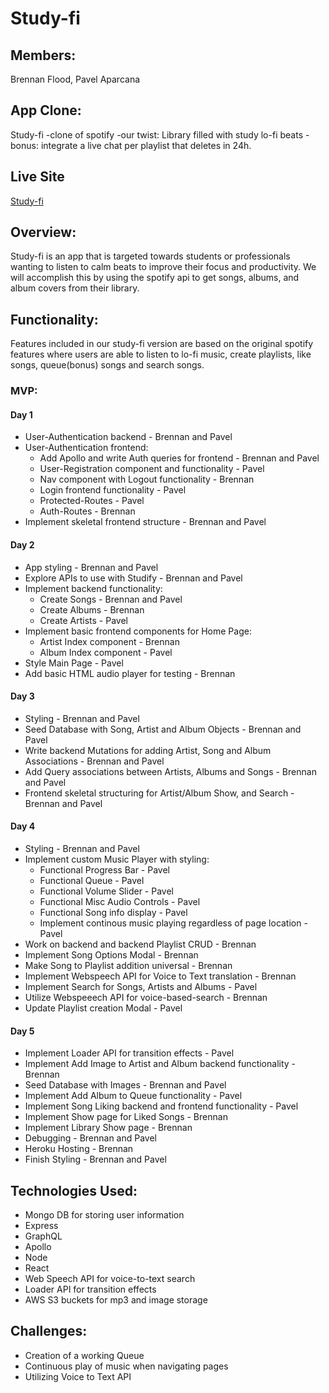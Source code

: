 # Study-fi

## Members:

Brennan Flood, Pavel Aparcana


## App Clone:
Study-fi
-clone of spotify
-our twist: Library filled with study lo-fi beats
-bonus: integrate a live chat per playlist that deletes in 24h.


## Live Site
 [Study-fi](https://study-fi.herokuapp.com/)


## Overview:
Study-fi is an app that is targeted towards students or professionals wanting to listen to calm beats to improve their focus and productivity. We will accomplish this by using the spotify api to get songs, albums, and album covers from their library.


## Functionality:
Features included in our study-fi version are based on the original spotify features where users are able to listen to lo-fi music, create playlists, like songs, queue(bonus) songs and search songs.


### MVP:

#### Day 1
- User-Authentication backend - Brennan and Pavel
- User-Authentication frontend:
  - Add Apollo and write Auth queries for frontend - Brennan and Pavel
  - User-Registration component and functionality - Pavel
  - Nav component with Logout functionality - Brennan
  - Login frontend functionality - Pavel
  - Protected-Routes - Pavel
  - Auth-Routes - Brennan
- Implement skeletal frontend structure - Brennan and Pavel

#### Day 2 
- App styling - Brennan and Pavel
- Explore APIs to use with Studify - Brennan and Pavel
- Implement backend functionality: 
  - Create Songs - Brennan and Pavel
  - Create Albums - Brennan
  - Create Artists - Pavel
- Implement basic frontend components for Home Page: 
  - Artist Index component - Brennan
  - Album Index component - Pavel
- Style Main Page - Pavel
- Add basic HTML audio player for testing - Brennan

#### Day 3
- Styling - Brennan and Pavel
- Seed Database with Song, Artist and Album Objects - Brennan and Pavel
- Write backend Mutations for adding Artist, Song and Album Associations - Brennan and Pavel
- Add Query associations between Artists, Albums and Songs - Brennan and Pavel
- Frontend skeletal structuring for Artist/Album Show, and Search - Brennan and Pavel


#### Day 4
- Styling - Brennan and Pavel
- Implement custom Music Player with styling: 
  - Functional Progress Bar - Pavel
  - Functional Queue - Pavel
  - Functional Volume Slider - Pavel
  - Functional Misc Audio Controls - Pavel
  - Functional Song info display - Pavel
  - Implement continous music playing regardless of page location - Pavel
- Work on backend and backend Playlist CRUD - Brennan
- Implement Song Options Modal - Brennan
- Make Song to Playlist addition universal - Brennan
- Implement Webspeech API for Voice to Text translation - Brennan
- Implement Search for Songs, Artists and Albums - Pavel
- Utilize Webspeeech API for voice-based-search - Brennan
- Update Playlist creation Modal - Pavel

 #### Day 5
- Implement Loader API for transition effects - Pavel
- Implement Add Image to Artist and Album backend functionality - Brennan
- Seed Database with Images - Brennan and Pavel
- Implement Add Album to Queue functionality - Pavel
- Implement Song Liking backend and frontend functionality - Pavel
- Implement Show page for Liked Songs - Brennan
- Implement Library Show page - Brennan
- Debugging - Brennan and Pavel
- Heroku Hosting - Brennan
- Finish Styling - Brennan and Pavel
 

## Technologies Used:
- Mongo DB for storing user information
- Express
- GraphQL
- Apollo
- Node
- React
- Web Speech API for voice-to-text search
- Loader API for transition effects
- AWS S3 buckets for mp3 and image storage


## Challenges:
- Creation of a working Queue
- Continuous play of music when navigating pages
- Utilizing Voice to Text API 
